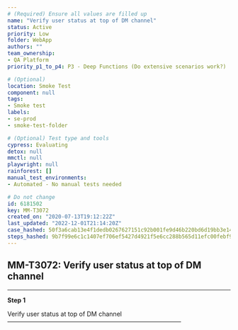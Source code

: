 ```yaml
---
# (Required) Ensure all values are filled up
name: "Verify user status at top of DM channel"
status: Active
priority: Low
folder: WebApp
authors: ""
team_ownership: 
- QA Platform
priority_p1_to_p4: P3 - Deep Functions (Do extensive scenarios work?)

# (Optional)
location: Smoke Test
component: null
tags: 
- Smoke test
labels: 
- se-prod
- smoke-test-folder

# (Optional) Test type and tools
cypress: Evaluating
detox: null
mmctl: null
playwright: null
rainforest: []
manual_test_environments: 
- Automated - No manual tests needed

# Do not change
id: 6181502
key: MM-T3072
created_on: "2020-07-13T19:12:22Z"
last_updated: "2022-12-01T21:14:20Z"
case_hashed: 50f3a6cab13e4f1dedb0267627151c92b001fe9d46b220bd6d19bb3e1490abd8daee1b16e07ad9dcf24c6399a57f1fdb
steps_hashed: 9b7f99e6c1c1407ef706ef5427d4921f5e6cc288b565d11efc00febf9ab6e191553fe5966a6652cc38a48a9259d3afad
---
```


<!-- (Auto-generated) Based on frontmatter's "key" and "name" -->

## MM-T3072: Verify user status at top of DM channel

---

**Step 1**

Verify user status at top of DM channel\
————————————————————————————
